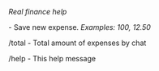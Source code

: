 *Real finance help*

  <amount> - Save new expense. _Examples: 100, 12.50_

  /total - Total amount of expenses by chat

  /help - This help message